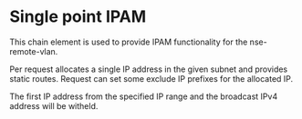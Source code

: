 # Single point IPAM

This chain element is used to provide IPAM functionality for the nse-remote-vlan.

Per request allocates a single IP address in the given subnet and provides static routes. Request can set some exclude IP prefixes for the allocated IP.

The first IP address from the specified IP range and the broadcast IPv4 address will be witheld.
